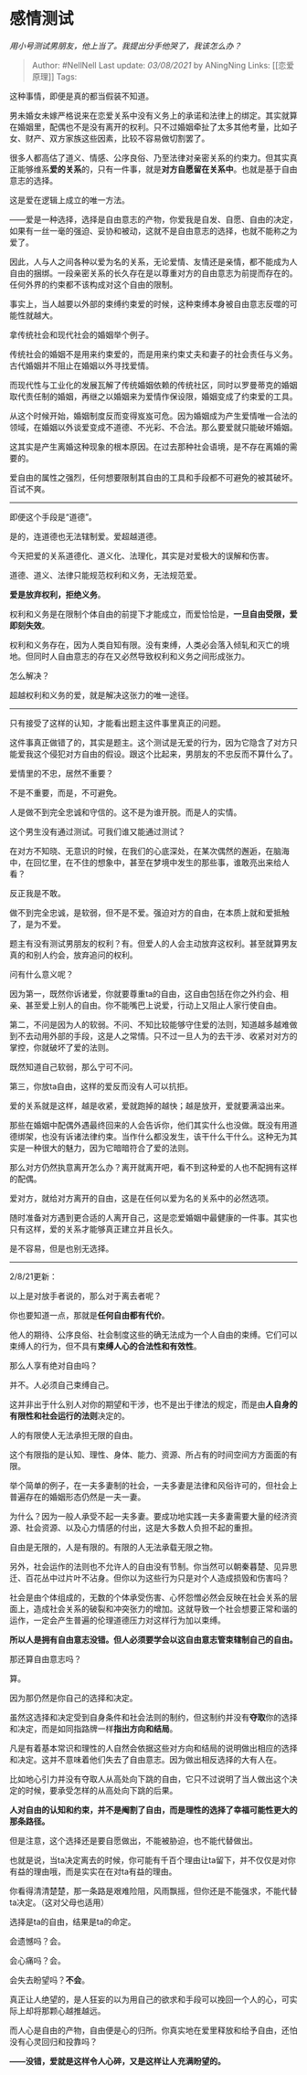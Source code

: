 # 感情测试
*用小号测试男朋友，他上当了。我提出分手他哭了，我该怎么办？*

> Author: #NellNell 
Last update: *03/08/2021* by ANingNing
Links: [[恋爱原理]]
Tags: 
  

这种事情，即便是真的都当假装不知道。

男未婚女未嫁严格说来在恋爱关系中没有义务上的承诺和法律上的绑定。其实就算在婚姻里，配偶也不是没有离开的权利。只不过婚姻牵扯了太多其他考量，比如子女、财产、双方家族这些因素，比较不容易做切割罢了。

很多人都高估了道义、情感、公序良俗、乃至法律对亲密关系的约束力。但其实真正能够维系**爱的关系**的，只有一件事，就是**对方自愿留在关系中**。也就是基于自由意志的选择。

这是爱在逻辑上成立的唯一方法。

——爱是一种选择，选择是自由意志的产物，你爱我是自发、自愿、自由的决定，如果有一丝一毫的强迫、妥协和被动，这就不是自由意志的选择，也就不能称之为爱了。

因此，人与人之间各种以爱为名的关系，无论爱情、友情还是亲情，都不能成为人自由的捆绑。一段亲密关系的长久存在是以尊重对方的自由意志为前提而存在的。任何外界的约束都不该构成对这个自由的限制。

事实上，当人越要以外部的束缚约束爱的时候，这种束缚本身被自由意志反噬的可能性就越大。

拿传统社会和现代社会的婚姻举个例子。

传统社会的婚姻不是用来约束爱的，而是用来约束丈夫和妻子的社会责任与义务。古代婚姻并不阻止在婚姻以外寻找爱情。

而现代性与工业化的发展瓦解了传统婚姻依赖的传统社区，同时以罗曼蒂克的婚姻取代责任制的婚姻，再继之以婚姻来为爱情作保设限，婚姻变成了约束爱的工具。

从这个时候开始，婚姻制度反而变得岌岌可危。因为婚姻成为产生爱情唯一合法的领域，在婚姻以外谈爱变成不道德、不光彩、不合法。那么要爱就只能破坏婚姻。

这其实是产生离婚这种现象的根本原因。在过去那种社会语境，是不存在离婚的需要的。

爱自由的属性之强烈，任何想要限制其自由的工具和手段都不可避免的被其破坏。百试不爽。

---

即便这个手段是“道德”。

是的，连道德也无法辖制爱。爱超越道德。

今天把爱的关系道德化、道义化、法理化，其实是对爱极大的误解和伤害。

道德、道义、法律只能规范权利和义务，无法规范爱。

**爱是放弃权利，拒绝义务**。

权利和义务是在限制个体自由的前提下才能成立，而爱恰恰是，**一旦自由受限，爱即刻失效**。

权利和义务存在，因为人类自知有限。没有束缚，人类必会落入倾轧和灭亡的境地。但同时人自由意志的存在又必然导致权利和义务之间形成张力。

怎么解决？

超越权利和义务的爱，就是解决这张力的唯一途径。

---

只有接受了这样的认知，才能看出题主这件事里真正的问题。

这件事真正做错了的，其实是题主。这个测试是无爱的行为，因为它隐含了对方只能爱我这个侵犯对方自由的假设。跟这个比起来，男朋友的不忠反而不算什么了。

爱情里的不忠，居然不重要？

不是不重要，而是，不可避免。

人是做不到完全忠诚和守信的。这不是为谁开脱。而是人的实情。

这个男生没有通过测试。可我们谁又能通过测试？

在对方不知晓、无意识的时候，在我们的心底深处，在某次偶然的邂逅，在脑海中，在回忆里，在不住的想象中，甚至在梦境中发生的那些事，谁敢亮出来给人看？

反正我是不敢。

做不到完全忠诚，是软弱，但不是不爱。强迫对方的自由，在本质上就和爱抵触了，是为不爱。

题主有没有测试男朋友的权利？有。但爱人的人会主动放弃这权利。甚至就算男友真的和别人约会，放弃追问的权利。

问有什么意义呢？

因为第一，既然你诉诸爱，你就要尊重ta的自由，这自由包括在你之外约会、相亲、甚至爱上别人的自由。你不能嘴巴上说爱，行动上又阻止人家行使自由。

第二，不问是因为人的软弱。不问、不知比较能够守住爱的法则，知道越多越难做到不去动用外部的手段，这是人之常情。只不过一旦人为的去干涉、收紧对对方的掌控，你就破坏了爱的法则。

既然知道自己软弱，那么宁可不问。

第三，你放ta自由，这样的爱反而没有人可以抗拒。

爱的关系就是这样，越是收紧，爱就跑掉的越快；越是放开，爱就要满溢出来。

那些在婚姻中配偶外遇最终回来的人会告诉你，他们其实什么也没做。既没有用道德绑架，也没有诉诸法律约束。当作什么都没发生，该干什么干什么。这种无为其实是一种很大的魅力，因为它暗暗符合了爱的法则。

那么对方仍然执意离开怎么办？离开就离开吧，看不到这种爱的人也不配拥有这样的配偶。

爱对方，就给对方离开的自由，这是在任何以爱为名的关系中的必然选项。

随时准备对方遇到更合适的人离开自己，这是恋爱婚姻中最健康的一件事。其实也只有这样，爱的关系才能够真正建立并且长久。

是不容易，但是也别无选择。

---

2/8/21更新：

以上是对放手者说的，那么对于离去者呢？

你也要知道一点，那就是**任何自由都有代价**。

他人的期待、公序良俗、社会制度这些的确无法成为一个人自由的束缚。它们可以束缚人的行为，但不具有**束缚人心的合法性和有效性**。

那么人享有绝对自由吗？

并不。人必须自己束缚自己。

这并非出于什么别人对你的期望和干涉，也不是出于律法的规定，而是由**人自身的有限性和社会运行的法则**决定的。

人的有限使人无法承担无限的自由。

这个有限指的是认知、理性、身体、能力、资源、所占有的时间空间方方面面的有限。

举个简单的例子，在一夫多妻制的社会，一夫多妻是法律和风俗许可的，但社会上普遍存在的婚姻形态仍然是一夫一妻。

为什么？因为一般人承受不起一夫多妻。要成功地实践一夫多妻需要大量的经济资源、社会资源、以及心力情感的付出，这是大多数人负担不起的重担。

自由是无限的，人是有限的。有限的人无法承载无限之物。

另外，社会运作的法则也不允许人的自由没有节制。你当然可以朝秦暮楚、见异思迁、百花丛中过片叶不沾身。但你以为这些行为只是对个人造成损毁和伤害吗？

社会是由个体组成的，无数的个体承受伤害、心怀怨憎必然会反映在社会关系的层面上，造成社会关系的破裂和冲突张力的增加。这就导致一个社会想要正常和谐的运作，一定会产生普遍的伦理道德压力对这样行为加以束缚。

**所以人是拥有自由意志没错。但人必须要学会以这自由意志管束辖制自己的自由。**

那还算自由意志吗？

算。

因为那仍然是你自己的选择和决定。

虽然这选择和决定受到自身条件和社会法则的制约，但这制约并没有**夺取**你的选择和决定，而是如同指路牌一样**指出方向和结局**。

凡是有着基本常识和理性的人自然会依据这些对方向和结局的说明做出相应的选择和决定。这并不意味着他们失去了自由意志。因为做出相反选择的大有人在。

比如地心引力并没有夺取人从高处向下跳的自由，它只不过说明了当人做出这个决定的时候，要承受怎样的从高处向下跳的后果。

**人对自由的认知和约束，并不是阉割了自由，而是理性的选择了幸福可能性更大的那条路径。**

但是注意，这个选择还是要自愿做出，不能被胁迫，也不能代替做出。

也就是说，当ta决定离去的时候，你可能有千百个理由让ta留下，并不仅仅是对你有益的理由哦，而是实实在在对ta有益的理由。

你看得清清楚楚，那一条路是艰难险阻，风雨飘摇，但你还是不能强求，不能代替ta决定。（这对父母也适用）

选择是ta的自由，结果是ta的命定。

会遗憾吗？会。

会心痛吗？会。

会失去盼望吗？**不会**。

真正让人绝望的，是人狂妄的以为用自己的欲求和手段可以挽回一个人的心，可实际上却将那颗心越推越远。

而人心是自由的产物，自由便是心的归所。你真实地在爱里释放和给予自由，还怕没有心灵回归和投靠吗？

**——没错，爱就是这样令人心碎，又是这样让人充满盼望的。**